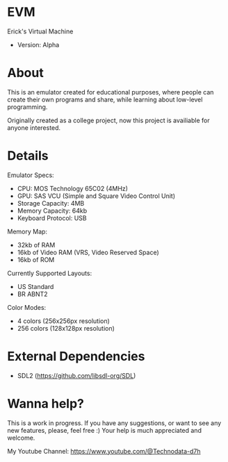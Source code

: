 # EVM
Erick's Virtual Machine
* Version: Alpha

# About
This is an emulator created for educational purposes, where people can create their own programs and share, while learning about low-level programming.

Originally created as a college project, now this project is availiable for anyone interested.

# Details
Emulator Specs:
* CPU: MOS Technology 65C02 (4MHz)
* GPU: SAS VCU (Simple and Square Video Control Unit)
* Storage Capacity: 4MB
* Memory Capacity: 64kb
* Keyboard Protocol: USB

Memory Map:
- 32kb of RAM
- 16kb of Video RAM (VRS, Video Reserved Space)
- 16kb of ROM

Currently Supported Layouts:
* US Standard
* BR ABNT2

Color Modes:
* 4 colors (256x256px resolution)
* 256 colors (128x128px resolution)

# External Dependencies
* SDL2 (https://github.com/libsdl-org/SDL)

# Wanna help?
This is a work in progress. If you have any suggestions, or want to see any new features, please, feel free :)
Your help is much appreciated and welcome.

My Youtube Channel:
https://www.youtube.com/@Technodata-d7h
